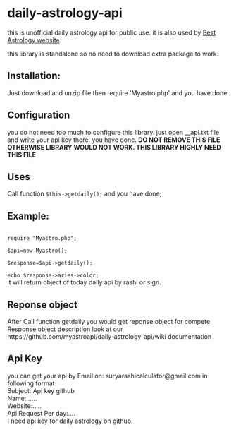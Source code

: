 # daily-astrology-api
this is unofficial daily astrology api for public use. it is also used by <a href='http://www.myastro.online'>Best Astrology website</a>

this library is standalone so no need to download extra package to work.

<h2>Installation: </h2>
Just download and unzip file then require 'Myastro.php' and you have done.


<h2>Configuration</h2>
you do not need too much to configure this library. just open __api.txt file and write your api key there. you have done.
<b>DO NOT REMOVE THIS FILE OTHERWISE LIBRARY WOULD NOT WORK. THIS LIBRARY HIGHLY NEED THIS FILE</b>

<h2>Uses</h2>
Call function <code>$this->getdaily();</code> and you have done;

<h2>Example:</h2>
<code>
require "Myastro.php";<br/>
$api=new Myastro();<br/>
$response=$api->getdaily();<br/>
echo $response->aries->color; 
</code>
it will return object of today daily api by rashi or sign.<br/>
<h2>Reponse object</h2>
After Call function getdaily you would get reponse object for compete
Response object description look at our https://github.com/myastroapi/daily-astrology-api/wiki documentation
<h2>Api Key</h2>
you can get your api by Email on: suryarashicalculator@gmail.com in following format<br/>
Subject: Api key github<br/>
Name:......<br/>
Website:.....<br/>
Api Request Per day:....<br/>
I need api key for daily astrology on github.<br/>

 
